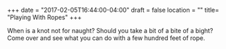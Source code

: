 +++
date = "2017-02-05T16:44:00-04:00"
draft = false
location = ""
title= "Playing With Ropes"
+++

When is a knot not for naught? Should you take a bit of a bite of a bight? Come over and see what you can do with a few hundred feet of rope.